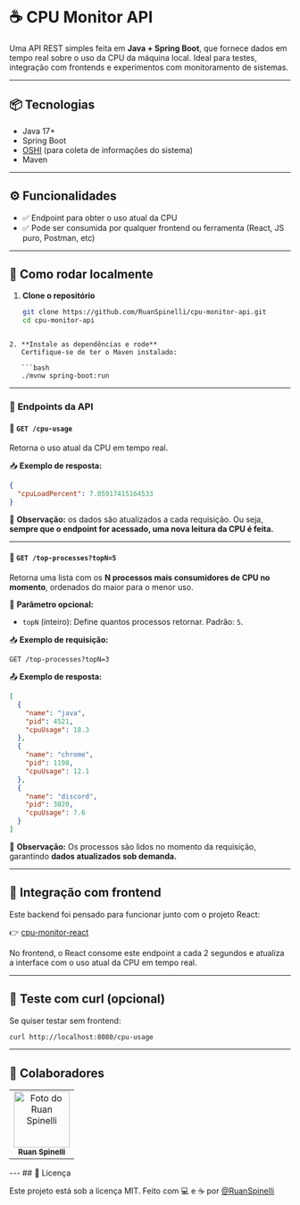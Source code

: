 # ☕ CPU Monitor API

Uma API REST simples feita em **Java + Spring Boot**, que fornece dados em tempo real sobre o uso da CPU da máquina local. Ideal para testes, integração com frontends e experimentos com monitoramento de sistemas.

---

## 📦 Tecnologias

- Java 17+
- Spring Boot
- [OSHI](https://github.com/oshi/oshi) (para coleta de informações do sistema)
- Maven

---

## ⚙️ Funcionalidades

- ✅ Endpoint para obter o uso atual da CPU
- ✅ Pode ser consumida por qualquer frontend ou ferramenta (React, JS puro, Postman, etc)

---

## 🚀 Como rodar localmente

1. **Clone o repositório**  
   ```bash
   git clone https://github.com/RuanSpinelli/cpu-monitor-api.git
   cd cpu-monitor-api
```

2. **Instale as dependências e rode**
   Certifique-se de ter o Maven instalado:

   ```bash
   ./mvnw spring-boot:run
   ```
---
### 📌 **Endpoints da API**

#### 🔹 `GET /cpu-usage`

Retorna o uso atual da CPU em tempo real.

📥 **Exemplo de resposta:**

```json
{
  "cpuLoadPercent": 7.05917415164533
}
```

📌 **Observação:** os dados são atualizados a cada requisição. Ou seja, **sempre que o endpoint for acessado, uma nova leitura da CPU é feita.**

---

#### 🔹 `GET /top-processes?topN=5`

Retorna uma lista com os **N processos mais consumidores de CPU no momento**, ordenados do maior para o menor uso.

🔧 **Parâmetro opcional:**

* `topN` (inteiro): Define quantos processos retornar.
  Padrão: `5`.

📥 **Exemplo de requisição:**

```
GET /top-processes?topN=3
```

📤 **Exemplo de resposta:**

```json
[
  {
    "name": "java",
    "pid": 4521,
    "cpuUsage": 18.3
  },
  {
    "name": "chrome",
    "pid": 1198,
    "cpuUsage": 12.1
  },
  {
    "name": "discord",
    "pid": 3020,
    "cpuUsage": 7.6
  }
]
```

📌 **Observação:** Os processos são lidos no momento da requisição, garantindo **dados atualizados sob demanda.**

---

## 📡 Integração com frontend

Este backend foi pensado para funcionar junto com o projeto React:

👉 [cpu-monitor-react](https://github.com/RuanSpinelli/cpu-monitor-react)

No frontend, o React consome este endpoint a cada 2 segundos e atualiza a interface com o uso atual da CPU em tempo real.

---

## 🧪 Teste com curl (opcional)

Se quiser testar sem frontend:

```bash
curl http://localhost:8080/cpu-usage
```
---
## 🤝 Colaboradores

<table>
  <tr>
    <td align="center">
      <a href="https://github.com/RuanSpinelli">
        <img src="https://avatars.githubusercontent.com/RuanSpinelli" width="100px;" alt="Foto do Ruan Spinelli"/><br>
        <sub>
          <b>Ruan Spinelli</b>
        </sub>
      </a>
    </td>
  </tr>
</table>
---
## 📄 Licença

Este projeto está sob a licença MIT.
Feito com 💻 e ☕ por [@RuanSpinelli](https://github.com/RuanSpinelli)




